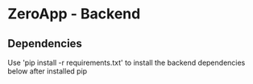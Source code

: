 # ZeroApp - Backend

## Dependencies
Use 'pip install -r requirements.txt' to install the backend dependencies below after installed pip 

